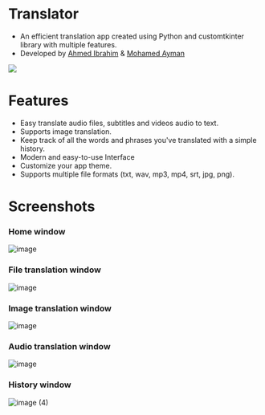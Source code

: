 # Translator
- An efficient translation app created using Python and customtkinter library with multiple features.     
- Developed by [Ahmed Ibrahim](https://github.com/Ahmed5431) & [Mohamed Ayman](https://github.com/Shinobi7k)
<img src="https://img.icons8.com/color/240/null/translate-text.png"/>

# Features
- Easy translate audio files, subtitles and videos audio to text.
- Supports image translation.
- Keep track of all the words and phrases you've translated with a simple history.
- Modern and easy-to-use Interface
- Customize your app theme.
- Supports multiple file formats (txt, wav, mp3, mp4, srt, jpg, png).

# Screenshots
### Home window
![image](https://github.com/Ahmed5431/Translator/assets/125130894/e3f8fc11-707b-4b3f-91ae-3111d4db5e38)
### File translation window
![image](https://github.com/Ahmed5431/Translator/assets/125130894/a16820b5-7d0c-4b32-bbd3-f1d049c61bb9)
### Image translation window
![image](https://github.com/Ahmed5431/Translator/assets/125130894/f04a6823-6df6-429a-96ed-c6a0aea76d03)
### Audio translation window
![image](https://github.com/Ahmed5431/Translator/assets/125130894/db005eba-d74f-4d7e-b0a0-7046a37320f8)
### History window
![image (4)](https://github.com/Ahmed5431/Translator/assets/125130894/204390df-e198-4985-a5af-f340ca37920a)



